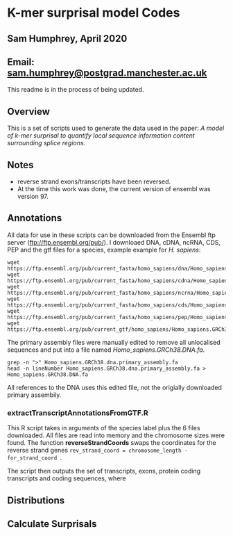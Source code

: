 # K-mer surprisal model Codes
## Sam Humphrey, April 2020
## Email: sam.humphrey@postgrad.manchester.ac.uk

This readme is in the process of being updated.


## Overview
This is a set of scripts used to generate the data used in the paper: *A model of k-mer surprisal to quantify local sequence information content surrounding splice regions.*

## Notes
* reverse strand exons/transcripts have been reversed.
* At the time this work was done, the current version of ensembl was version 97.

## Annotations
All data for use in these scripts can be downloaded from the Ensembl ftp server (ftp://ftp.ensembl.org/pub/). I downloaed DNA, cDNA, ncRNA, CDS, PEP and the gtf files for a species, example example for *H. sapiens*:

```
wget https://ftp.ensembl.org/pub/current_fasta/homo_sapiens/dna/Homo_sapiens.GRCh38.dna.primary_assembly.fa.gz
wget https://ftp.ensembl.org/pub/current_fasta/homo_sapiens/cdna/Homo_sapiens.GRCh38.cdna.all.fa.gz
wget https://ftp.ensembl.org/pub/current_fasta/homo_sapiens/ncrna/Homo_sapiens.GRCh38.ncrna.fa.gz
wget https://ftp.ensembl.org/pub/current_fasta/homo_sapiens/cds/Homo_sapiens.GRCh38.cds.all.fa.gz
wget https://ftp.ensembl.org/pub/current_fasta/homo_sapiens/pep/Homo_sapiens.GRCh38.pep.all.fa.gz
wget https://ftp.ensembl.org/pub/current_gtf/homo_sapiens/Homo_sapiens.GRCh38.96.chr.gtf.gz
```

The primary assembly files were manually edited to remove all unlocalised sequences and put into a file named *Homo_sapiens.GRCh38.DNA.fa*.

```
grep -n ">" Homo_sapiens.GRCh38.dna.primary_assembly.fa
head -n lineNumber Homo_sapiens.GRCh38.dna.primary_assembly.fa > Homo_sapiens.GRCh38.DNA.fa
```

All references to the DNA uses this edited file, not the origially downloaded primary assembily.  

### extractTranscriptAnnotationsFromGTF.R
This R script takes in arguments of the species label plus the 6 files downloaded. All files are read into memory and the chromosome sizes were found. The function **reverseStrandCoords** swaps the coordinates for the reverse strand genes `rev_strand_coord = chromosome_length - for_strand_coord `. 

The script then outputs the set of transcripts, exons, protein coding transcripts and coding sequences, where 




## Distributions
## Calculate Surprisals
















